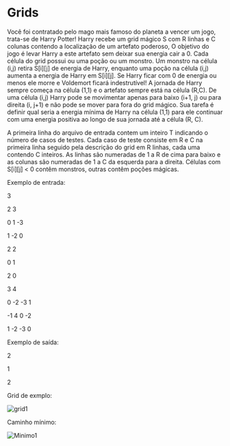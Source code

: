 # Grids
Você foi contratado pelo mago mais famoso do planeta a vencer um jogo, trata-se de Harry
Potter! Harry recebe um grid mágico S com R linhas e C colunas contendo a localização de um
artefato poderoso, O objetivo do jogo é levar Harry a este artefato sem deixar sua energia cair a 0.
Cada célula do grid possui ou uma poção ou um monstro. Um monstro na célula (i,j) retira S[i][j]
de energia de Harry, enquanto uma poção na célula (i,j) aumenta a energia de Harry em S[i][j]. Se
Harry ficar com 0 de energia ou menos ele morre e Voldemort ficará indestrutível!
A jornada de Harry sempre começa na célula (1,1) e o artefato sempre está na célula (R,C). De
uma célula (i,j) Harry pode se movimentar apenas para baixo (i+1, j) ou para direita (i, j+1) e não
pode se mover para fora do grid mágico. Sua tarefa é definir qual seria a energia mínima de Harry
na célula (1,1) para ele continuar com uma energia positiva ao longo de sua jornada até a célula
(R, C).

A primeira linha do arquivo de entrada contem um inteiro T indicando o número de casos de
testes. Cada caso de teste consiste em R e C na primeira linha seguido pela descrição do grid em
R linhas, cada uma contendo C inteiros. As linhas são numeradas de 1 a R de cima para baixo
e as colunas são numeradas de 1 a C da esquerda para a direita. Células com S[i][j] < 0 contêm
monstros, outras contêm poções mágicas.

Exemplo de entrada:

3

2 3

0 1 -3

1 -2 0

2 2

0 1

2 0

3 4

0 -2 -3 1

-1 4 0 -2

1 -2 -3 0

Exemplo de saída:

2

1

2

Grid de exmplo:

![grid1](https://github.com/Arthur99Silva/Grids/assets/51514914/bd644841-ccad-4940-a140-581dd13e9bcf)

Caminho mínimo:

![Minimo1](https://github.com/Arthur99Silva/Grids/assets/51514914/19d7b17c-b2e6-42e1-bc14-6cf269f9d324)
